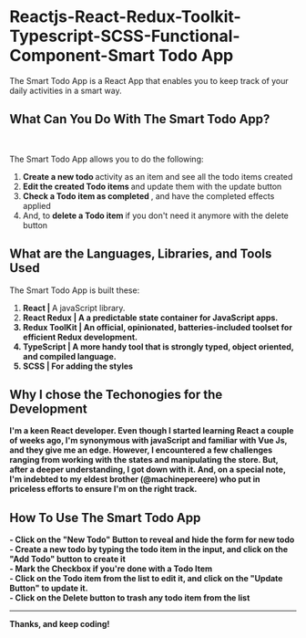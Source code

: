 # Reactjs-React-Redux-Toolkit-Typescript-SCSS-Functional-Component-Smart Todo App

The Smart Todo App is a React App that enables you to keep track of your daily activities in a smart way. </br>
<h2> <b> What Can You Do With The Smart Todo App? </b> </h2> </br>

The Smart Todo App allows you to do the following:
1. <b> Create a new todo </b> activity as an item and see all the todo items created
2. <b> Edit the created Todo items </b> and update them with the update button
3. <b> Check a Todo item as completed </b>, and have the completed effects applied
4. And, to <b> delete a Todo item </b> if you don't need it anymore with the delete button

<h2> <b> What are the Languages, Libraries, and Tools Used </b> </h2>

The Smart Todo App is built these:

1. <b> React | </b> A javaScript library. 
2. <b> React Redux | <b> A a predictable state container for JavaScript apps.
3. <b> Redux ToolKit | </b> An official, opinionated, batteries-included toolset for efficient Redux development.
4. <b> TypeScript | </b> A more handy tool that is strongly typed, object oriented, and compiled language.
5. <b> SCSS | </b> For adding the styles

  <h2> Why I chose the Techonogies for the Development </h2>
I'm a keen React developer. Even though I started learning React a couple of weeks ago, I'm synonymous with javaScript and familiar with Vue Js, and they give me an edge.
  However, I encountered a few challenges ranging from working with the states and manipulating the store. But, after a deeper understanding, I got down with it.
  And, on a special note, I'm indebted to my eldest brother (@machinepereere) who put in priceless efforts to ensure I'm on the right track.
  
  <h2> How To Use The Smart Todo App </h2>
  - Click on the "New Todo" Button to reveal and hide the form for new todo <br/>
  - Create a new todo by typing the todo item in the input, and click on the "Add Todo" button to create it <br />
  - Mark the Checkbox if you're done with a Todo Item <br />
  - Click on the Todo item from the list to edit it, and click on the "Update Button" to update it. <br />
  - Click on the Delete button to trash any todo item from the list <br/>
  <hr>
Thanks, and keep coding!
